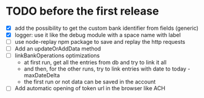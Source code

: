 TODO before the first release
=============================

 - [X] add the possibility to get the custom bank identifier from fields (generic)
 - [X] logger: use it like the debug module with a space name with label
 - [ ] use node-replay npm package to save and replay the http requests
 - [ ] Add an updateOrAddData method
 - [ ] linkBankOperations optimizations
      * at first run, get all the entries from db and try to link it all
      * and then, for the other runs, try to link entries with date to today - maxDateDelta
      * the first run or not data can be saved in the account
 - [ ] Add automatic opening of token url in the browser like ACH
